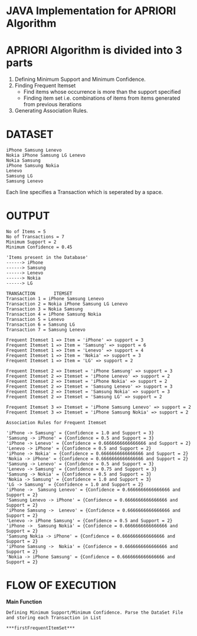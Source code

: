 JAVA Implementation for APRIORI Algorithm
===

APRIORI Algorithm is divided into 3 parts
===
1. Defining Minimum Support and Minimum Confidence.
2. Finding Frequent Itemset
   * Find items whose occurrence is more than the support specified
   * Finding item set i.e. combinations of items from items generated from previous iterations
3. Generating Association Rules.

DATASET
===
```
iPhone Samsung Lenevo
Nokia iPhone Samsung LG Lenevo
Nokia Samsung
iPhone Samsung Nokia
Lenevo
Samsung LG
Samsung Lenevo
```
Each line specifies a Transaction which is seperated by a space.

OUTPUT
===
```
No of Items = 5
No of Transactions = 7
Minimum Support = 2
Minimum Confidence = 0.45

'Items present in the Database'
------> iPhone
------> Samsung
------> Lenevo
------> Nokia
------> LG

TRANSACTION       ITEMSET
Transaction 1 = iPhone Samsung Lenevo
Transaction 2 = Nokia iPhone Samsung LG Lenevo
Transaction 3 = Nokia Samsung
Transaction 4 = iPhone Samsung Nokia
Transaction 5 = Lenevo
Transaction 6 = Samsung LG
Transaction 7 = Samsung Lenevo
```
```
Frequent Itemset 1 => Item = 'iPhone' => support = 3
Frequent Itemset 1 => Item = 'Samsung' => support = 6
Frequent Itemset 1 => Item = 'Lenevo' => support = 4
Frequent Itemset 1 => Item = 'Nokia' => support = 3
Frequent Itemset 1 => Item = 'LG' => support = 2
```
```
Frequent Itemset 2 => Itemset = 'iPhone Samsung' => support = 3
Frequent Itemset 2 => Itemset = 'iPhone Lenevo' => support = 2
Frequent Itemset 2 => Itemset = 'iPhone Nokia' => support = 2
Frequent Itemset 2 => Itemset = 'Samsung Lenevo' => support = 3
Frequent Itemset 2 => Itemset = 'Samsung Nokia' => support = 3
Frequent Itemset 2 => Itemset = 'Samsung LG' => support = 2
```
```
Frequent Itemset 3 => Itemset = 'iPhone Samsung Lenevo' => support = 2
Frequent Itemset 3 => Itemset = 'iPhone Samsung Nokia' => support = 2
```
```
Association Rules for Frequent Itemset

'iPhone -> Samsung' = {Confidence = 1.0 and Support = 3}
'Samsung -> iPhone' = {Confidence = 0.5 and Support = 3}
'iPhone -> Lenevo' = {Confidence = 0.6666666666666666 and Support = 2}
'Lenevo -> iPhone' = {Confidence = 0.5 and Support = 2}
'iPhone -> Nokia' = {Confidence = 0.6666666666666666 and Support = 2}
'Nokia -> iPhone' = {Confidence = 0.6666666666666666 and Support = 2}
'Samsung -> Lenevo' = {Confidence = 0.5 and Support = 3}
'Lenevo -> Samsung' = {Confidence = 0.75 and Support = 3}
'Samsung -> Nokia' = {Confidence = 0.5 and Support = 3}
'Nokia -> Samsung' = {Confidence = 1.0 and Support = 3}
'LG -> Samsung' = {Confidence = 1.0 and Support = 2}
'iPhone ->  Samsung Lenevo' = {Confidence = 0.6666666666666666 and Support = 2}
'Samsung Lenevo -> iPhone' = {Confidence = 0.6666666666666666 and Support = 2}
'iPhone Samsung ->  Lenevo' = {Confidence = 0.6666666666666666 and Support = 2}
'Lenevo -> iPhone Samsung' = {Confidence = 0.5 and Support = 2}
'iPhone ->  Samsung Nokia' = {Confidence = 0.6666666666666666 and Support = 2}
'Samsung Nokia -> iPhone' = {Confidence = 0.6666666666666666 and Support = 2}
'iPhone Samsung ->  Nokia' = {Confidence = 0.6666666666666666 and Support = 2}
'Nokia -> iPhone Samsung' = {Confidence = 0.6666666666666666 and Support = 2}
```
FLOW OF EXECUTION
===
**Main Function**
```
Defining Minimum Support/Minimum Confidence. Parse the DataSet File and storing each Transaction in List
```
``` 
***firstFrequentItemSet***
```
